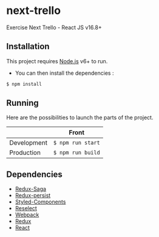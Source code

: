 # next-trello

Exercise Next Trello - React JS v16.8+

## Installation

This project requires [Node.js](https://nodejs.org/) v6+ to run.

- You can then install the dependencies :

```sh
$ npm install
```

## Running

Here are the possibilities to launch the parts of the project.

|             | Front             |
| ----------- | ----------------- |
| Development | `$ npm run start` |
| Production  | `$ npm run build` |

## Dependencies

- [Redux-Saga](https://github.com/redux-saga/redux-saga)
- [Redux-persist](https://github.com/rt2zz/redux-persist)
- [Styled-Components](https://www.styled-components.com/)
- [Reselect](https://www.npmjs.com/package/reselect)
- [Webpack](https://webpack.js.org/)
- [Redux](https://redux.js.org/)
- [React](https://reactjs.org/)
